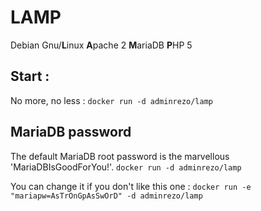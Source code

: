 # LAMP

Debian Gnu/**L**inux
**A**pache 2
**M**ariaDB
**P**HP 5

## Start :

No more, no less :
`docker run -d adminrezo/lamp`

## MariaDB password

The default MariaDB root password is the marvellous 'MariaDBIsGoodForYou!'.
`docker run -d adminrezo/lamp`

You can change it if you don't like this one :
`docker run -e "mariapw=AsTrOnGpAsSwOrD" -d adminrezo/lamp`
